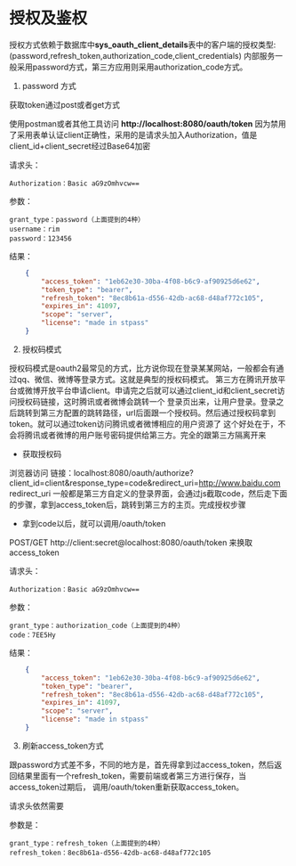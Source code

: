 # 授权及鉴权

授权方式依赖于数据库中**sys_oauth_client_details**表中的客户端的授权类型:(password,refresh_token,authorization_code,client_credentials)
内部服务一般采用password方式，第三方应用则采用authorization_code方式。

1. password 方式

获取token通过post或者get方式

使用postman或者其他工具访问 **http://localhost:8080/oauth/token**
因为禁用了采用表单认证client正确性，采用的是请求头加入Authorization，值是client_id+client_secret经过Base64加密

请求头：

    Authorization：Basic aG9zOmhvcw==

参数：

    grant_type：password（上面提到的4种）
    username：rim
    password：123456

结果：
```json
    {
        "access_token": "1eb62e30-30ba-4f08-b6c9-af90925d6e62",
        "token_type": "bearer",
        "refresh_token": "8ec8b61a-d556-42db-ac68-d48af772c105",
        "expires_in": 41097,
        "scope": "server",
        "license": "made in stpass"
    }
```

2. 授权码模式

授权码模式是oauth2最常见的方式，比方说你现在登录某某网站，一般都会有通过qq、微信、微博等登录方式。这就是典型的授权码模式。
第三方在腾讯开放平台或微博开放平台申请client。申请完之后就可以通过client_id和client_secret访问授权码链接，这时腾讯或者微博会跳转一个
登录页出来，让用户登录。登录之后跳转到第三方配置的跳转路径，url后面跟一个授权码。然后通过授权码拿到token。就可以通过token访问腾讯或者微博相应的用户资源了
这个好处在于，不会将腾讯或者微博的用户账号密码提供给第三方。完全的跟第三方隔离开来

- 获取授权码

浏览器访问
链接：localhost:8080/oauth/authorize?client_id=client&response_type=code&redirect_uri=http://www.baidu.com
redirect_uri 一般都是第三方自定义的登录界面，会通过js截取code，然后走下面的步骤，拿到access_token后，跳转到第三方的主页。完成授权步骤

- 拿到code以后，就可以调用/oauth/token

POST/GET http://client:secret@localhost:8080/oauth/token 来换取access_token

请求头：

    Authorization：Basic aG9zOmhvcw==

参数：

    grant_type：authorization_code（上面提到的4种）
    code：7EE5Hy

结果：
```json
    {
        "access_token": "1eb62e30-30ba-4f08-b6c9-af90925d6e62",
        "token_type": "bearer",
        "refresh_token": "8ec8b61a-d556-42db-ac68-d48af772c105",
        "expires_in": 41097,
        "scope": "server",
        "license": "made in stpass"
    }
```

3. 刷新access_token方式

跟password方式差不多，不同的地方是，首先得拿到过access_token，然后返回结果里面有一个refresh_token，需要前端或者第三方进行保存，当access_token过期后，
调用/oauth/token重新获取access_token。

请求头依然需要

参数是：

    grant_type：refresh_token（上面提到的4种）
    refresh_token：8ec8b61a-d556-42db-ac68-d48af772c105